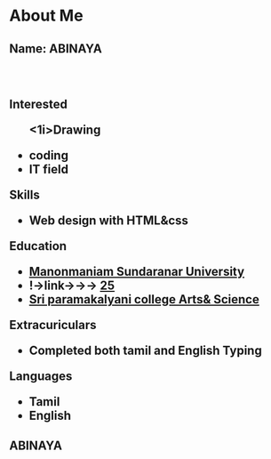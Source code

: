 <div id="header"></div>
<div class="left"></div>
<div class="stuff">
<br><br>
<h1>About Me</h1>
 <h2>Name: ABINAYA<h2>
 <br>
<p class="head">Interested</p>

<UL>

<1i>Drawing</li>
 <li>coding</li>
<li>IT field</li>
</ul>
<p class="head">Skills</p>
<ul>
<li>Web design with HTML&css</li>
 </ul>
<p class="head">Education</p>
<ul>
<a href="http://www.manonmaniam Sundaranar

University.org/pages/M_S_U">
<li>Manonmaniam Sundaranar University<li>
</a>
!->link→→→
 <a href="https://www.Sri paranakalyani college.org/"> 25 <li>Sri paramakalyani college Arts& Science</li></a>
</ul>
 <p class="head">Extracuriculars</p>
 <ul>
<li>Completed both tamil and English Typing</li>
</ul>
 <p class="head">Languages</p>
<ul>
<li>Tamil</li>
<li>English</li>
 </ul>

<div class="right"></div>
 </div>
<div id="footer">
<h2 id="Name">ABINAYA</h2></div>

